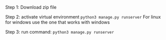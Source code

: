 Step 1: Download zip file 

Step 2: activate virtual environment `python3 manage.py runserver` For linux for windows use the one that works with windows  

Step 3: run command: `python3 manage.py runserver`

